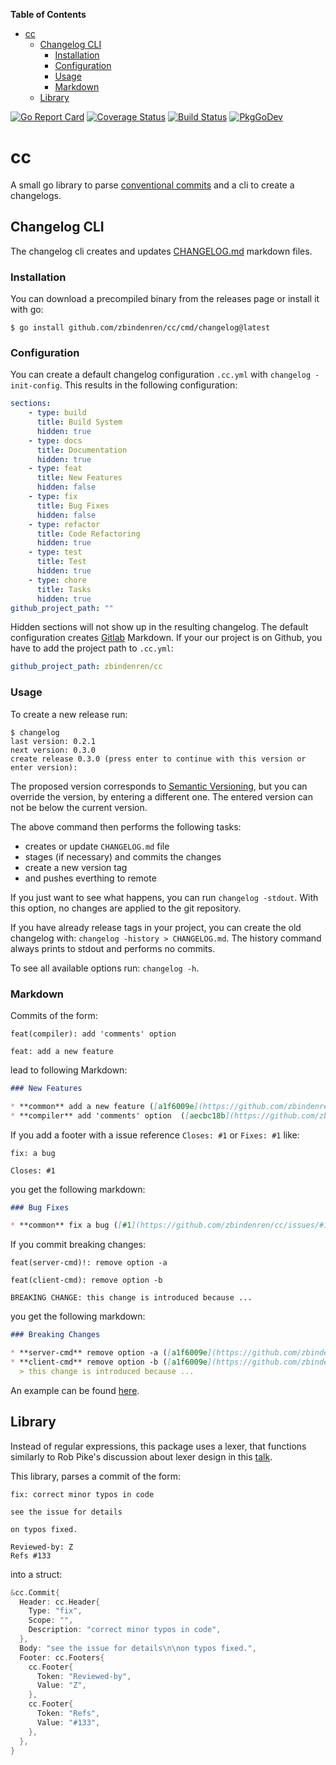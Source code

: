 <!-- START doctoc generated TOC please keep comment here to allow auto update -->
<!-- DON'T EDIT THIS SECTION, INSTEAD RE-RUN doctoc TO UPDATE -->
**Table of Contents**

- [cc](#cc)
  - [Changelog CLI](#changelog-cli)
    - [Installation](#installation)
    - [Configuration](#configuration)
    - [Usage](#usage)
    - [Markdown](#markdown)
  - [Library](#library)

<!-- END doctoc generated TOC please keep comment here to allow auto update -->

[![Go Report Card](https://goreportcard.com/badge/github.com/zbindenren/cc)](https://goreportcard.com/report/github.com/zbindenren/cc)
[![Coverage Status](https://coveralls.io/repos/github/zbindenren/cc/badge.svg)](https://coveralls.io/github/zbindenren/cc)
[![Build Status](https://github.com/zbindenren/cc/workflows/build/badge.svg)](https://github.com/zbindenren/cc/actions)
[![PkgGoDev](https://pkg.go.dev/badge/github.com/zbindenren/cc)](https://pkg.go.dev/github.com/zbindenren/cc)

# cc
A small go library to parse [conventional commits](https://www.conventionalcommits.org/en/v1.0.0/) and a cli to create a changelogs.

## Changelog CLI
The changelog cli creates and updates [CHANGELOG.md](./CHANGELOG.md) markdown files.

### Installation
You can download a precompiled binary from the releases page or install it with go:

```console
$ go install github.com/zbindenren/cc/cmd/changelog@latest
```


### Configuration
You can create a default changelog configuration `.cc.yml` with `changelog -init-config`. This results in the following configuration:

```yaml
sections:
    - type: build
      title: Build System
      hidden: true
    - type: docs
      title: Documentation
      hidden: true
    - type: feat
      title: New Features
      hidden: false
    - type: fix
      title: Bug Fixes
      hidden: false
    - type: refactor
      title: Code Refactoring
      hidden: true
    - type: test
      title: Test
      hidden: true
    - type: chore
      title: Tasks
      hidden: true
github_project_path: ""
```

Hidden sections will not show up in the resulting changelog. The default configuration creates [Gitlab](https://gitlab.com) Markdown.
If your our project is on Github, you have to add the project path to `.cc.yml`:

```yaml
github_project_path: zbindenren/cc
```

### Usage
To create a new release run:

```
$ changelog
last version: 0.2.1
next version: 0.3.0
create release 0.3.0 (press enter to continue with this version or enter version):
```

The proposed version corresponds to [Semantic Versioning](https://semver.org), but you can override the version, by entering a different one. The entered version can
not be below the current version.

The above command then performs the following tasks:

* creates or update `CHANGELOG.md` file
* stages (if necessary) and commits the changes
* create a new version tag
* and pushes everthing to remote

If you just want to see what happens, you can run `changelog -stdout`. With this option, no changes are applied to the git repository.

If you have already release tags in your project, you can create the old changelog with: `changelog -history > CHANGELOG.md`. The history command always
prints to stdout and performs no commits.

To see all available options run: `changelog -h`.

### Markdown
Commits of the form:

```
feat(compiler): add 'comments' option
```

```
feat: add a new feature
```

lead to following Markdown:

```markdown
### New Features

* **common** add a new feature ([a1f6009e](https://github.com/zbindenren/cc/commit/a1f6009e))
* **compiler** add 'comments' option  ([aecbc18b](https://github.com/zbindenren/cc/commit/aecbc18b))
```

If you add a footer with a issue reference `Closes: #1` or `Fixes: #1` like:

```
fix: a bug

Closes: #1
```

you get the following markdown:


```markdown
### Bug Fixes

* **common** fix a bug ([#1](https://github.com/zbindenren/cc/issues/#1), [a1f6009e](https://github.com/zbindenren/cc/commit/a1f6009e))
```

If you commit breaking changes:

```
feat(server-cmd)!: remove option -a
```

```
feat(client-cmd): remove option -b

BREAKING CHANGE: this change is introduced because ...
```

you get the following markdown:

```markdown
### Breaking Changes

* **server-cmd** remove option -a ([a1f6009e](https://github.com/zbindenren/cc/commit/a1f6009e))
* **client-cmd** remove option -b ([a1f6009e](https://github.com/zbindenren/cc/commit/a1f6009e))
  > this change is introduced because ...
```

An example can be found [here](./CHANGELOG.md).

## Library
Instead of regular expressions, this package uses a lexer, that functions similarly to Rob Pike's discussion about lexer
design in this [talk](https://www.youtube.com/watch?v=HxaD_trXwRE).

This library, parses a commit of the form:

```
fix: correct minor typos in code

see the issue for details

on typos fixed.

Reviewed-by: Z
Refs #133
```

into a struct:

```go
&cc.Commit{
  Header: cc.Header{
    Type: "fix",
    Scope: "",
    Description: "correct minor typos in code",
  },
  Body: "see the issue for details\n\non typos fixed.",
  Footer: cc.Footers{
    cc.Footer{
      Token: "Reviewed-by",
      Value: "Z",
    },
    cc.Footer{
      Token: "Refs",
      Value: "#133",
    },
  },
}
```

